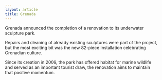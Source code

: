```yaml
---
layout: article
title: Grenada
---
```

Grenada announced the completion of a renovation to its underwater sculpture park.

Repairs and cleaning of already existing sculptures were part of the project, but the most exciting bit was the new 82-piece installation celebrating Grenadian culture.

Since its creation in 2006, the park has offered habitat for marine wildlife and served as an important tourist draw, the renovation aims to maintain that positive momentum.